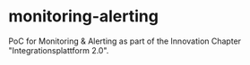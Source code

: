 # monitoring-alerting
PoC for Monitoring &amp; Alerting as part of the Innovation Chapter "Integrationsplattform 2.0". 
